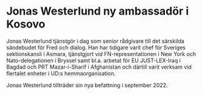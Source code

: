 # Jonas Westerlund ny ambassadör i Kosovo

Jonas Westerlund tjänstgör i dag som senior rådgivare till det särskilda sändebudet för Fred och dialog. Han har tidigare varit chef för Sveriges sektionskansli i Asmara, tjänstgjort vid FN-representationen i New York och Nato-delegationen i Bryssel samt bl.a. arbetat för EU JUST-LEX-Iraq i Bagdad och PRT Mazar-i-Sharif i Afghanistan och därtill varit verksam vid flertalet enheter i UD:s hemmaorganisation.

Jonas Westerlund tillträder sin nya befattning i september 2022.
